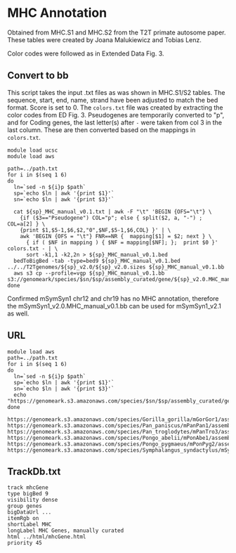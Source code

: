 # MHC Annotation

Obtained from MHC.S1 and MHC.S2 from the T2T primate autosome paper. These tables were created by Joana Malukiewicz and Tobias Lenz.

Color codes were followed as in Extended Data Fig. 3.

## Convert to bb

This script takes the input .txt files as was shown in MHC.S1/S2 tables. The sequence, start, end, name, strand have been adjusted to match the bed format. Score is set to 0. The `colors.txt` file was created by extracting the color codes from ED Fig. 3.
Pseudogenes are temporarily converted to "p", and for Coding genes, the last letter(s) after `-` were taken from col 3 in the last column. These are then converted based on the mappings in `colors.txt`.

```shell
module load ucsc
module load aws

path=../path.txt
for i in $(seq 1 6)
do
  ln=`sed -n ${i}p $path`
  sp=`echo $ln | awk '{print $1}'`
  sn=`echo $ln | awk '{print $3}'`

  cat ${sp}_MHC_manual_v0.1.txt | awk -F "\t" 'BEGIN {OFS="\t"} \
    {if ($3=="Pseudogene") COL="p"; else { split($2, a, "-") ; COL=a[2] } \
    {print $1,$5-1,$6,$2,"0",$NF,$5-1,$6,COL} }' | \
    awk 'BEGIN {OFS = "\t"} FNR==NR {  mapping[$1] = $2; next } \
      { if ( $NF in mapping ) { $NF = mapping[$NF]; };  print $0 }' colors.txt - | \
      sort -k1,1 -k2,2n > ${sp}_MHC_manual_v0.1.bed
  bedToBigBed -tab -type=bed9 ${sp}_MHC_manual_v0.1.bed ../../T2Tgenomes/${sp}_v2.0/${sp}_v2.0.sizes ${sp}_MHC_manual_v0.1.bb
  aws s3 cp --profile=vgp ${sp}_MHC_manual_v0.1.bb s3://genomeark/species/$sn/$sp/assembly_curated/gene/${sp}_v2.0.MHC_manual_v0.1.bb
done
```
Confirmed mSymSyn1 chr12 and chr19 has no MHC annotation, therefore the mSymSyn1_v2.0.MHC_manual_v0.1.bb can be used for mSymSyn1_v2.1 as well.

## URL
```shell
module load aws
path=../path.txt
for i in $(seq 1 6)
do
  ln=`sed -n ${i}p $path`
  sp=`echo $ln | awk '{print $1}'`
  sn=`echo $ln | awk '{print $3}'`
  echo "https://genomeark.s3.amazonaws.com/species/$sn/$sp/assembly_curated/gene/${sp}_v2.0.MHC_manual_v0.1.bb"
done
```

```
https://genomeark.s3.amazonaws.com/species/Gorilla_gorilla/mGorGor1/assembly_curated/gene/mGorGor1_v2.0.MHC_manual_v0.1.bb
https://genomeark.s3.amazonaws.com/species/Pan_paniscus/mPanPan1/assembly_curated/gene/mPanPan1_v2.0.MHC_manual_v0.1.bb
https://genomeark.s3.amazonaws.com/species/Pan_troglodytes/mPanTro3/assembly_curated/gene/mPanTro3_v2.0.MHC_manual_v0.1.bb
https://genomeark.s3.amazonaws.com/species/Pongo_abelii/mPonAbe1/assembly_curated/gene/mPonAbe1_v2.0.MHC_manual_v0.1.bb
https://genomeark.s3.amazonaws.com/species/Pongo_pygmaeus/mPonPyg2/assembly_curated/gene/mPonPyg2_v2.0.MHC_manual_v0.1.bb
https://genomeark.s3.amazonaws.com/species/Symphalangus_syndactylus/mSymSyn1/assembly_curated/gene/mSymSyn1_v2.0.MHC_manual_v0.1.bb
```

## TrackDb.txt
```
track mhcGene
type bigBed 9
visibility dense
group genes
bigDataUrl ...
itemRgb on
shortLabel MHC
longLabel MHC Genes, manually curated
html ../html/mhcGene.html
priority 45
```